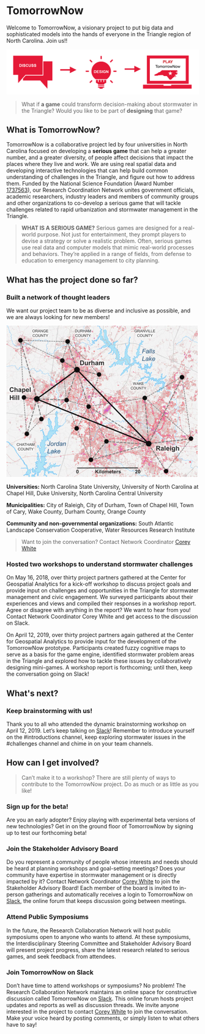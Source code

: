 # TomorrowNow
Welcome to TomorrowNow, a visionary project to put big data and sophisticated models into the hands of everyone in the Triangle region of North Carolina. Join us!!

![Banner](images/RCN_diagram-banner-01-3000x702.png)

> What if **a game** could transform decision-making about stormwater in the Triangle? Would you like to be part of **designing** that game?

## What is TomorrowNow?

TomorrowNow is a collaborative project led by four universities in North Carolina focused on developing a **serious game** that can help a greater number, and a greater diversity, of people affect decisions that impact the places where they live and work. We are using real spatial data and developing interactive technologies that can help build common understanding of challenges in the Triangle, and figure out how to address them.
Funded by the National Science Foundation (Award Number [1737563](https://www.nsf.gov/awardsearch/showAward?AWD_ID=1737563&HistoricalAwards=false)), our Research Coordination Network unites government officials, academic researchers, industry leaders and members of community groups and other organizations to co-develop a serious game that will tackle challenges related to rapid urbanization and stormwater management in the Triangle.


> **WHAT IS A SERIOUS GAME?**
Serious games are designed for a real-world purpose. Not just for entertainment, they prompt players to devise a strategy or solve a realistic problem. Often, serious games use real data and computer models that mimic real-world processes and behaviors. They’re applied in a range of fields, from defense to education to emergency management to city planning.

## What has the project done so far?

### Built a network of thought leaders

We want our project team to be as diverse and inclusive as possible, and we are always looking for new members! 

![Map of the Triangle](./images/Triangle_RCN_Map_draft9_version1-copy-500x395.jpg)

**Universities:** North Carolina State University, University of North Carolina at Chapel Hill, Duke University, North Carolina Central University

**Municipalities:** City of Raleigh, City of Durham, Town of Chapel Hill, Town of Cary, Wake County, Durham County, Orange County

**Community and non-governmental organizations:** South Atlantic Landscape Conservation Cooperative, Water Resources Research Institute


> Want to join the conversation? Contact Network Coordinator [Corey White](ctwhite@ncsu.edu)

### Hosted two workshops to understand stormwater challenges

On May 16, 2018, over thirty project partners gathered at the Center for Geospatial Analytics for a kick-off workshop to discuss project goals and provide input on challenges and opportunities in the Triangle for stormwater management and civic engagement. We surveyed participants about their experiences and views and compiled their responses in a workshop report. Agree or disagree with anything in the report? We want to hear from you! Contact Network Coordinator Corey White and get access to the discussion on Slack.

On April 12, 2019, over thirty project partners again gathered at the Center for Geospatial Analytics to provide input for the development of the TomorrowNow prototype. Participants created fuzzy cognitive maps to serve as a basis for the game engine, identified stormwater problem areas in the Triangle and explored how to tackle these issues by collaboratively designing mini-games. A workshop report is forthcoming; until then, keep the conversation going on Slack!

## What's next?

### Keep brainstorming with us!

Thank you to all who attended the dynamic brainstorming workshop on April 12, 2019. Let’s keep talking on [Slack](https://tomorrownow.slack.com/)! Remember to introduce yourself on the #introductions channel, keep exploring stormwater issues in the #challenges channel and chime in on your team channels.

## How can I get involved?

> Can’t make it to a workshop? There are still plenty of ways to contribute to the TomorrowNow project. Do as much or as little as you like!

### Sign up for the beta!
Are you an early adopter? Enjoy playing with experimental beta versions of new technologies? Get in on the ground floor of TomorrowNow by signing up to test our forthcoming beta!
### Join the Stakeholder Advisory Board
Do you represent a community of people whose interests and needs should be heard at planning workshops and goal-setting meetings? Does your community have expertise in stormwater management or is directly impacted by it? Contact Network Coordinator [Corey White](ctwhite@ncsu.edu) to join the Stakeholder Advisory Board! Each member of the board is invited to in-person gatherings and automatically receives a login to TomorrowNow on [Slack](https://tomorrownow.slack.com/), the online forum that keeps discussion going between meetings.

### Attend Public Symposiums
In the future, the Research Collaboration Network will host public symposiums open to anyone who wants to attend. At these symposiums, the Interdisciplinary Steering Committee and Stakeholder Advisory Board will present project progress, share the latest research related to serious games, and seek feedback from attendees.

### Join TomorrowNow on Slack
Don’t have time to attend workshops or symposiums? No problem! The Research Collaboration Network maintains an online space for constructive discussion called TomorrowNow on [Slack](https://tomorrownow.slack.com/). This online forum hosts project updates and reports as well as discussion threads. We invite anyone interested in the project to contact [Corey White](ctwhite@ncsu.edu) to join the conversation. Make your voice heard by posting comments, or simply listen to what others have to say!